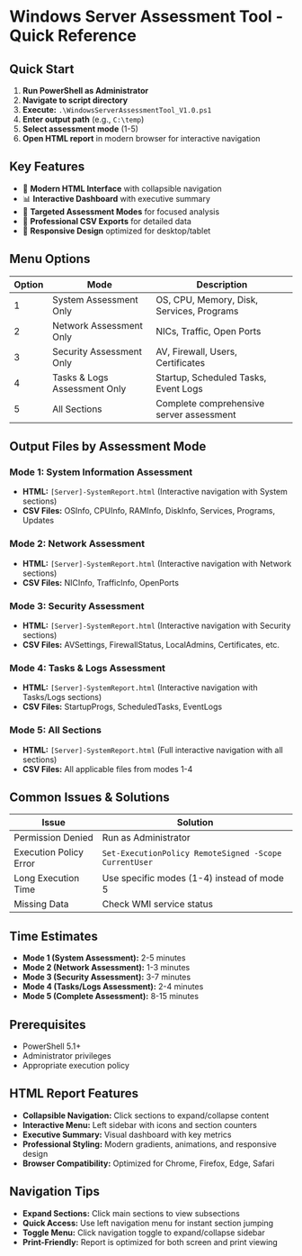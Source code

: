 # Windows Server Assessment Tool - Quick Reference

## Quick Start
1. **Run PowerShell as Administrator**
2. **Navigate to script directory**
3. **Execute:** `.\WindowsServerAssessmentTool_V1.0.ps1`
4. **Enter output path** (e.g., `C:\temp`)
5. **Select assessment mode** (1-5)
6. **Open HTML report** in modern browser for interactive navigation

## Key Features
- 🎨 **Modern HTML Interface** with collapsible navigation
- 📊 **Interactive Dashboard** with executive summary
- 🎯 **Targeted Assessment Modes** for focused analysis
- 📁 **Professional CSV Exports** for detailed data
- 📱 **Responsive Design** optimized for desktop/tablet

## Menu Options
| Option | Mode | Description |
|--------|------|-------------|
| 1 | System Assessment Only | OS, CPU, Memory, Disk, Services, Programs |
| 2 | Network Assessment Only | NICs, Traffic, Open Ports |
| 3 | Security Assessment Only | AV, Firewall, Users, Certificates |
| 4 | Tasks & Logs Assessment Only | Startup, Scheduled Tasks, Event Logs |
| 5 | All Sections | Complete comprehensive server assessment |

## Output Files by Assessment Mode

### Mode 1: System Information Assessment
- **HTML:** `[Server]-SystemReport.html` (Interactive navigation with System sections)
- **CSV Files:** OSInfo, CPUInfo, RAMInfo, DiskInfo, Services, Programs, Updates

### Mode 2: Network Assessment  
- **HTML:** `[Server]-SystemReport.html` (Interactive navigation with Network sections)
- **CSV Files:** NICInfo, TrafficInfo, OpenPorts

### Mode 3: Security Assessment
- **HTML:** `[Server]-SystemReport.html` (Interactive navigation with Security sections)
- **CSV Files:** AVSettings, FirewallStatus, LocalAdmins, Certificates, etc.

### Mode 4: Tasks & Logs Assessment
- **HTML:** `[Server]-SystemReport.html` (Interactive navigation with Tasks/Logs sections)
- **CSV Files:** StartupProgs, ScheduledTasks, EventLogs

### Mode 5: All Sections
- **HTML:** `[Server]-SystemReport.html` (Full interactive navigation with all sections)
- **CSV Files:** All applicable files from modes 1-4

## Common Issues & Solutions

| Issue | Solution |
|-------|----------|
| Permission Denied | Run as Administrator |
| Execution Policy Error | `Set-ExecutionPolicy RemoteSigned -Scope CurrentUser` |
| Long Execution Time | Use specific modes (1-4) instead of mode 5 |
| Missing Data | Check WMI service status |

## Time Estimates
- **Mode 1 (System Assessment):** 2-5 minutes
- **Mode 2 (Network Assessment):** 1-3 minutes  
- **Mode 3 (Security Assessment):** 3-7 minutes
- **Mode 4 (Tasks/Logs Assessment):** 2-4 minutes
- **Mode 5 (Complete Assessment):** 8-15 minutes

## Prerequisites
- PowerShell 5.1+
- Administrator privileges
- Appropriate execution policy

## HTML Report Features
- **Collapsible Navigation:** Click sections to expand/collapse content
- **Interactive Menu:** Left sidebar with icons and section counters
- **Executive Summary:** Visual dashboard with key metrics
- **Professional Styling:** Modern gradients, animations, and responsive design
- **Browser Compatibility:** Optimized for Chrome, Firefox, Edge, Safari

## Navigation Tips
- **Expand Sections:** Click main sections to view subsections
- **Quick Access:** Use left navigation menu for instant section jumping  
- **Toggle Menu:** Click navigation toggle to expand/collapse sidebar
- **Print-Friendly:** Report is optimized for both screen and print viewing
